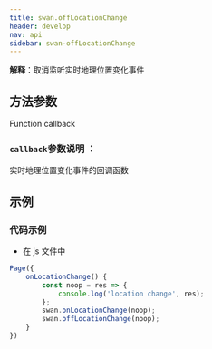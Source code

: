 ```yaml
---
title: swan.offLocationChange
header: develop
nav: api
sidebar: swan-offLocationChange
---
```


**解释**：取消监听实时地理位置变化事件

## 方法参数 

Function callback

### `callback`参数说明 ：

实时地理位置变化事件的回调函数

## 示例

 
### 代码示例 

 * 在 js 文件中

```js
Page({
    onLocationChange() {
        const noop = res => {
            console.log('location change', res);
        };
        swan.onLocationChange(noop);
        swan.offLocationChange(noop);
    }
})
```
